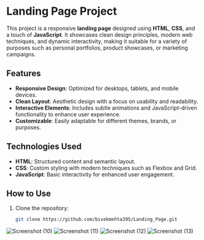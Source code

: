 # Landing Page Project

This project is a responsive **landing page** designed using **HTML**, **CSS**, and a touch of **JavaScript**. It showcases clean design principles, modern web techniques, and dynamic interactivity, making it suitable for a variety of purposes such as personal portfolios, product showcases, or marketing campaigns.

## Features
- **Responsive Design**: Optimized for desktops, tablets, and mobile devices.
- **Clean Layout**: Aesthetic design with a focus on usability and readability.
- **Interactive Elements**: Includes subtle animations and JavaScript-driven functionality to enhance user experience.
- **Customizable**: Easily adaptable for different themes, brands, or purposes.

## Technologies Used
- **HTML**: Structured content and semantic layout.
- **CSS**: Custom styling with modern techniques such as Flexbox and Grid.
- **JavaScript**: Basic interactivity for enhanced user engagement.

## How to Use
1. Clone the repository:
   ```bash
   git clone https://github.com/bivekmehta395/Landing_Page.git
   
![Screenshot (10)](https://github.com/user-attachments/assets/62031e88-df88-46ed-bf4b-b3650dcdb64a)
![Screenshot (11)](https://github.com/user-attachments/assets/845522e8-b82f-4ea3-8f4d-f69e2fd70c88)
![Screenshot (12)](https://github.com/user-attachments/assets/5d7b6209-a66a-4ebb-b2ee-fef7ecffe307)
![Screenshot (13)](https://github.com/user-attachments/assets/665e90b0-4085-4c82-82a7-5e60f6180eaa)
